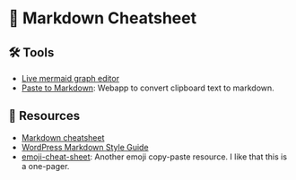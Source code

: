 # 📝 Markdown Cheatsheet

## 🛠️ Tools
- [Live mermaid graph editor](https://mermaid-js.github.io/mermaid-live-editor/)
- [Paste to Markdown](https://euangoddard.github.io/clipboard2markdown/): Webapp to convert clipboard text to markdown.

## 📙 Resources
- [Markdown cheatsheet](https://github.com/adam-p/markdown-here/wiki/Markdown-Here-Cheatsheet)
- [WordPress Markdown Style Guide ](https://developer.wordpress.org/coding-standards/styleguide/)
- [emoji-cheat-sheet](https://github.com/ikatyang/emoji-cheat-sheet/blob/master/README.md): Another emoji copy-paste resource. I like that this is a one-pager.
